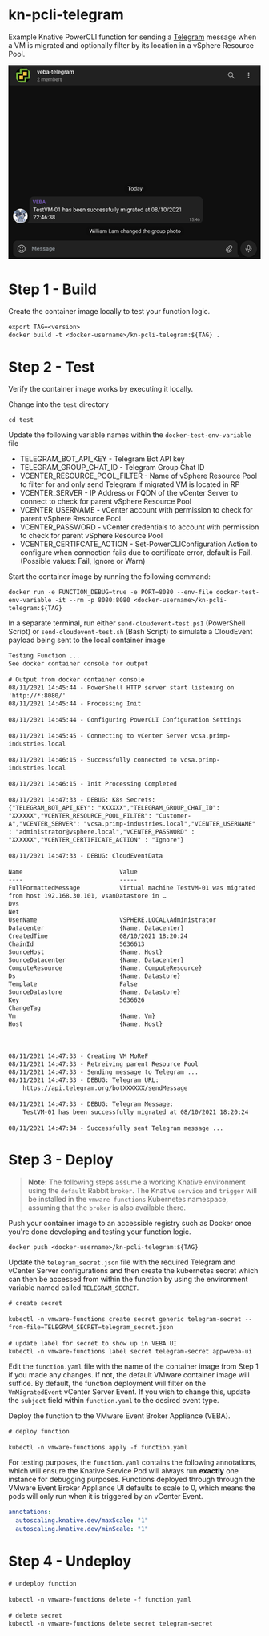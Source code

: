 # kn-pcli-telegram
Example Knative PowerCLI function for sending a [Telegram](https://telegram.org/) message when a VM is migrated and optionally filter by its location in a vSphere Resource Pool.

![](screenshots/screenshots-01.png)

# Step 1 - Build


Create the container image locally to test your function logic.

```
export TAG=<version>
docker build -t <docker-username>/kn-pcli-telegram:${TAG} .
```

# Step 2 - Test

Verify the container image works by executing it locally.

Change into the `test` directory
```console
cd test
```

Update the following variable names within the `docker-test-env-variable` file

* TELEGRAM_BOT_API_KEY - Telegram Bot API key
* TELEGRAM_GROUP_CHAT_ID - Telegram Group Chat ID
* VCENTER_RESOURCE_POOL_FILTER - Name of vSphere Resource Pool to filter for and only send Telegram if migrated VM is located in RP
* VCENTER_SERVER - IP Address or FQDN of the vCenter Server to connect to check for parent vSphere Resource Pool
* VCENTER_USERNAME - vCenter account with permission to check for parent vSphere Resource Pool
* VCENTER_PASSWORD - vCenter credentials to account with permission to check for parent vSphere Resource Pool
* VCENTER_CERTIFCATE_ACTION - Set-PowerCLIConfiguration Action to configure when connection fails due to certificate error, default is Fail. (Possible values: Fail, Ignore or Warn)

Start the container image by running the following command:

```console
docker run -e FUNCTION_DEBUG=true -e PORT=8080 --env-file docker-test-env-variable -it --rm -p 8080:8080 <docker-username>/kn-pcli-telegram:${TAG}
```

In a separate terminal, run either `send-cloudevent-test.ps1` (PowerShell Script) or `send-cloudevent-test.sh` (Bash Script) to simulate a CloudEvent payload being sent to the local container image

```console
Testing Function ...
See docker container console for output

# Output from docker container console
08/11/2021 14:45:44 - PowerShell HTTP server start listening on 'http://*:8080/'
08/11/2021 14:45:44 - Processing Init

08/11/2021 14:45:44 - Configuring PowerCLI Configuration Settings

08/11/2021 14:45:45 - Connecting to vCenter Server vcsa.primp-industries.local

08/11/2021 14:46:15 - Successfully connected to vcsa.primp-industries.local

08/11/2021 14:46:15 - Init Processing Completed

08/11/2021 14:47:33 - DEBUG: K8s Secrets:
{"TELEGRAM_BOT_API_KEY": "XXXXXX","TELEGRAM_GROUP_CHAT_ID": "XXXXXX","VCENTER_RESOURCE_POOL_FILTER": "Customer-A","VCENTER_SERVER": "vcsa.primp-industries.local","VCENTER_USERNAME" : "administrator@vsphere.local","VCENTER_PASSWORD" : "XXXXXX","VCENTER_CERTIFICATE_ACTION" : "Ignore"}

08/11/2021 14:47:33 - DEBUG: CloudEventData

Name                           Value
----                           -----
FullFormattedMessage           Virtual machine TestVM-01 was migrated from host 192.168.30.101, vsanDatastore in …
Dvs
Net
UserName                       VSPHERE.LOCAL\Administrator
Datacenter                     {Name, Datacenter}
CreatedTime                    08/10/2021 18:20:24
ChainId                        5636613
SourceHost                     {Name, Host}
SourceDatacenter               {Name, Datacenter}
ComputeResource                {Name, ComputeResource}
Ds                             {Name, Datastore}
Template                       False
SourceDatastore                {Name, Datastore}
Key                            5636626
ChangeTag
Vm                             {Name, Vm}
Host                           {Name, Host}



08/11/2021 14:47:33 - Creating VM MoReF
08/11/2021 14:47:33 - Retreiving parent Resource Pool
08/11/2021 14:47:33 - Sending message to Telegram ...
08/11/2021 14:47:33 - DEBUG: Telegram URL:
	https://api.telegram.org/botXXXXXX/sendMessage

08/11/2021 14:47:33 - DEBUG: Telegram Message:
	TestVM-01 has been successfully migrated at 08/10/2021 18:20:24

08/11/2021 14:47:34 - Successfully sent Telegram message ...
```

# Step 3 - Deploy

> **Note:** The following steps assume a working Knative environment using the
`default` Rabbit `broker`. The Knative `service` and `trigger` will be installed in the
`vmware-functions` Kubernetes namespace, assuming that the `broker` is also available there.

Push your container image to an accessible registry such as Docker once you're done developing and testing your function logic.

```console
docker push <docker-username>/kn-pcli-telegram:${TAG}
```

Update the `telegram_secret.json` file with the required Telegram and vCenter Server configurations and then create the kubernetes secret which can then be accessed from within the function by using the environment variable named called `TELEGRAM_SECRET`.

```console
# create secret

kubectl -n vmware-functions create secret generic telegram-secret --from-file=TELEGRAM_SECRET=telegram_secret.json

# update label for secret to show up in VEBA UI
kubectl -n vmware-functions label secret telegram-secret app=veba-ui
```

Edit the `function.yaml` file with the name of the container image from Step 1 if you made any changes. If not, the default VMware container image will suffice. By default, the function deployment will filter on the `VmMigratedEvent` vCenter Server Event. If you wish to change this, update the `subject` field within `function.yaml` to the desired event type.


Deploy the function to the VMware Event Broker Appliance (VEBA).

```console
# deploy function

kubectl -n vmware-functions apply -f function.yaml
```

For testing purposes, the `function.yaml` contains the following annotations, which will ensure the Knative Service Pod will always run **exactly** one instance for debugging purposes. Functions deployed through through the VMware Event Broker Appliance UI defaults to scale to 0, which means the pods will only run when it is triggered by an vCenter Event.

```yaml
annotations:
  autoscaling.knative.dev/maxScale: "1"
  autoscaling.knative.dev/minScale: "1"
```

# Step 4 - Undeploy

```console
# undeploy function

kubectl -n vmware-functions delete -f function.yaml

# delete secret
kubectl -n vmware-functions delete secret telegram-secret
```